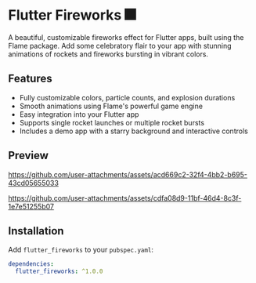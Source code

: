 # Flutter Fireworks 🎆

A beautiful, customizable fireworks effect for Flutter apps, built using the Flame package. Add some celebratory flair to your app with stunning animations of rockets and fireworks bursting in vibrant colors.

## Features

- Fully customizable colors, particle counts, and explosion durations
- Smooth animations using Flame's powerful game engine
- Easy integration into your Flutter app
- Supports single rocket launches or multiple rocket bursts
- Includes a demo app with a starry background and interactive controls

## Preview

https://github.com/user-attachments/assets/acd669c2-32f4-4bb2-b695-43cd05655033

https://github.com/user-attachments/assets/cdfa08d9-11bf-46d4-8c3f-1e7e51255b07


## Installation

Add `flutter_fireworks` to your `pubspec.yaml`:

```yaml
dependencies:
  flutter_fireworks: ^1.0.0
```
